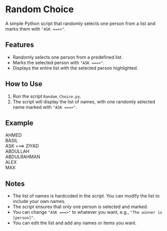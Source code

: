 # Random Choice

A simple Python script that randomly selects one person from a list and marks them with `"ASK ===>"`.

## Features
- Randomly selects one person from a predefined list.
- Marks the selected person with `"ASK ===>"`.
- Displays the entire list with the selected person highlighted.

## How to Use
1. Run the script `Random_Choice.py`.
2. The script will display the list of names, with one randomly selected name marked with `"ASK ===>"`.

## Example

AHMED  
BASIL  
ASK ===> ZIYAD  
ABDULLAH  
ABDULRAHMAN  
ALEX  
MAX

## Notes
- The list of names is hardcoded in the script. You can modify the list to include your own names.
- The script ensures that only one person is selected and marked.
- You can change `"ASK ===>"` to whatever you want, e.g., `"The winner is [person]"`.
- You can edit the list and add any names or items you want.